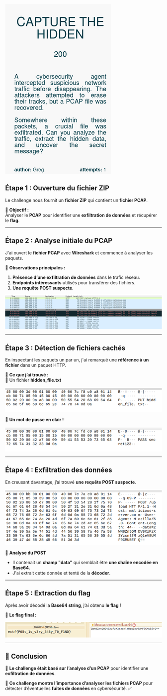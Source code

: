 ![Screenshot](images/hidden_1.png)

## **Étape 1 : Ouverture du fichier ZIP**

Le challenge nous fournit un **fichier ZIP** qui contient un **fichier PCAP**.

📌 **Objectif :**  
Analyser le **PCAP** pour identifier une **exfiltration de données** et récupérer le **flag**.

---

## **Étape 2 : Analyse initiale du PCAP**

J'ai ouvert le **fichier PCAP** avec **Wireshark** et commencé à analyser les paquets.

📌 **Observations principales :**

1. **Présence d’une exfiltration de données** dans le trafic réseau.
2. **Endpoints intéressants** utilisés pour transférer des fichiers.
3. **Une requête POST suspecte**.

![Screenshot](images/hidden_2.png)

---

## **Étape 3 : Détection de fichiers cachés**

En inspectant les paquets un par un, j'ai remarqué une **référence à un fichier** dans un paquet HTTP.

📌 **Ce que j’ai trouvé :**  
🔹 Un fichier **hidden_file.txt**  

![Screenshot](images/hidden_3.png)

🔹 **Un mot de passe en clair !**

![Screenshot](images/hidden4.png)

---

## **Étape 4 : Exfiltration des données**

En creusant davantage, j’ai trouvé **une requête POST suspecte**.

![Screenshot](images/hidden_5.png)

📌 **Analyse du POST**

- Il contenait un **champ "data"** qui semblait être **une chaîne encodée en Base64**.
- J'ai extrait cette donnée et tenté de la **décoder**.

---

## **Étape 5 : Extraction du flag**

Après avoir décodé la **Base64 string**, j’ai obtenu **le flag** !

📌 **Le flag final :**

![Screenshot](images/hidden_6.png)

---

## **🎯 Conclusion**

🔹 **Le challenge était basé sur l’analyse d’un PCAP** pour identifier une **exfiltration de données**.

📌 **Ce challenge montre l’importance d’analyser les fichiers PCAP** pour détecter d’éventuelles **fuites de données** en cybersécurité. ✅